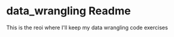 data_wrangling Readme
====================
This is the reoi where I'll keep my data wrangling code exercises

